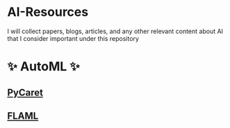 # AI-Resources
I will collect papers, blogs, articles, and any other relevant content about AI that I consider important under this repository

# **✨ AutoML ✨**
## [PyCaret]([https://pages.github.com/](https://pycaret.gitbook.io/docs/))
## [FLAML]([https://pages.github.com/](https://microsoft.github.io/FLAML/)https://microsoft.github.io/FLAML/)
